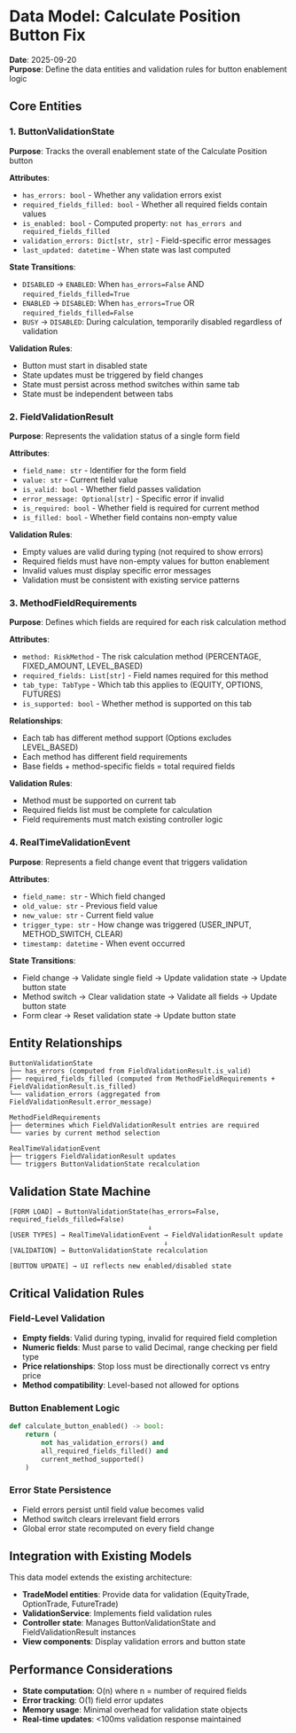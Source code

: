 # Data Model: Calculate Position Button Fix

**Date**: 2025-09-20  
**Purpose**: Define the data entities and validation rules for button enablement logic

## Core Entities

### 1. ButtonValidationState
**Purpose**: Tracks the overall enablement state of the Calculate Position button

**Attributes**:
- `has_errors: bool` - Whether any validation errors exist
- `required_fields_filled: bool` - Whether all required fields contain values  
- `is_enabled: bool` - Computed property: `not has_errors and required_fields_filled`
- `validation_errors: Dict[str, str]` - Field-specific error messages
- `last_updated: datetime` - When state was last computed

**State Transitions**:
- `DISABLED` → `ENABLED`: When `has_errors=False` AND `required_fields_filled=True`
- `ENABLED` → `DISABLED`: When `has_errors=True` OR `required_fields_filled=False`
- `BUSY` → `DISABLED`: During calculation, temporarily disabled regardless of validation

**Validation Rules**:
- Button must start in disabled state
- State updates must be triggered by field changes
- State must persist across method switches within same tab
- State must be independent between tabs

### 2. FieldValidationResult
**Purpose**: Represents the validation status of a single form field

**Attributes**:
- `field_name: str` - Identifier for the form field
- `value: str` - Current field value
- `is_valid: bool` - Whether field passes validation
- `error_message: Optional[str]` - Specific error if invalid
- `is_required: bool` - Whether field is required for current method
- `is_filled: bool` - Whether field contains non-empty value

**Validation Rules**:
- Empty values are valid during typing (not required to show errors)
- Required fields must have non-empty values for button enablement
- Invalid values must display specific error messages
- Validation must be consistent with existing service patterns

### 3. MethodFieldRequirements  
**Purpose**: Defines which fields are required for each risk calculation method

**Attributes**:
- `method: RiskMethod` - The risk calculation method (PERCENTAGE, FIXED_AMOUNT, LEVEL_BASED)
- `required_fields: List[str]` - Field names required for this method
- `tab_type: TabType` - Which tab this applies to (EQUITY, OPTIONS, FUTURES)
- `is_supported: bool` - Whether method is supported on this tab

**Relationships**:
- Each tab has different method support (Options excludes LEVEL_BASED)
- Each method has different field requirements
- Base fields + method-specific fields = total required fields

**Validation Rules**:
- Method must be supported on current tab
- Required fields list must be complete for calculation
- Field requirements must match existing controller logic

### 4. RealTimeValidationEvent
**Purpose**: Represents a field change event that triggers validation

**Attributes**:
- `field_name: str` - Which field changed
- `old_value: str` - Previous field value
- `new_value: str` - Current field value  
- `trigger_type: str` - How change was triggered (USER_INPUT, METHOD_SWITCH, CLEAR)
- `timestamp: datetime` - When event occurred

**State Transitions**:
- Field change → Validate single field → Update validation state → Update button state
- Method switch → Clear validation state → Validate all fields → Update button state
- Form clear → Reset validation state → Update button state

## Entity Relationships

```
ButtonValidationState
├── has_errors (computed from FieldValidationResult.is_valid)
├── required_fields_filled (computed from MethodFieldRequirements + FieldValidationResult.is_filled)
└── validation_errors (aggregated from FieldValidationResult.error_message)

MethodFieldRequirements
├── determines which FieldValidationResult entries are required
└── varies by current method selection

RealTimeValidationEvent
├── triggers FieldValidationResult updates
└── triggers ButtonValidationState recalculation
```

## Validation State Machine

```
[FORM LOAD] → ButtonValidationState(has_errors=False, required_fields_filled=False)
                                   ↓
[USER TYPES] → RealTimeValidationEvent → FieldValidationResult update
                                       ↓
[VALIDATION] → ButtonValidationState recalculation
                                   ↓
[BUTTON UPDATE] → UI reflects new enabled/disabled state
```

## Critical Validation Rules

### Field-Level Validation
- **Empty fields**: Valid during typing, invalid for required field completion
- **Numeric fields**: Must parse to valid Decimal, range checking per field type
- **Price relationships**: Stop loss must be directionally correct vs entry price
- **Method compatibility**: Level-based not allowed for options

### Button Enablement Logic
```python
def calculate_button_enabled() -> bool:
    return (
        not has_validation_errors() and 
        all_required_fields_filled() and
        current_method_supported()
    )
```

### Error State Persistence
- Field errors persist until field value becomes valid
- Method switch clears irrelevant field errors
- Global error state recomputed on every field change

## Integration with Existing Models

This data model extends the existing architecture:

- **TradeModel entities**: Provide data for validation (EquityTrade, OptionTrade, FutureTrade)
- **ValidationService**: Implements field validation rules
- **Controller state**: Manages ButtonValidationState and FieldValidationResult instances
- **View components**: Display validation errors and button state

## Performance Considerations

- **State computation**: O(n) where n = number of required fields
- **Error tracking**: O(1) field error updates  
- **Memory usage**: Minimal overhead for validation state objects
- **Real-time updates**: <100ms validation response maintained